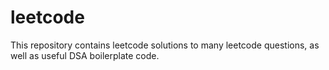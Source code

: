 # leetcode
This repository contains leetcode solutions to many leetcode questions, as well as useful DSA boilerplate code.
